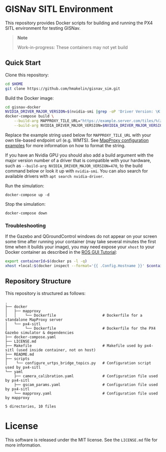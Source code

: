 # GISNav SITL Environment

This repository provides Docker scripts for building and running the PX4 SITL environment for testing GISNav.

> **Note**
>
> Work-in-progress: These containers may not yet build

## Quick Start

Clone this repository:

```bash
cd $HOME
git clone https://github.com/hmakelin/gisnav_sim.git
```

Build the Docker image:

```bash
cd gisnav-docker
NVIDIA_DRIVER_MAJOR_VERSION=$(nvidia-smi |grep -oP 'Driver Version: \K[\d{3}]+')
docker-compose build \
    --build-arg MAPPROXY_TILE_URL="https://example.server.com/tiles/%(z)s/%(y)s/%(x)s" \
    --build-arg NVIDIA_DRIVER_MAJOR_VERSION=$NVIDIA_DRIVER_MAJOR_VERSION
```

Replace the example string used below for `MAPPROXY_TILE_URL` with your own tile-based endpoint url (e.g. WMTS). See
[MapProxy configuration examples](https://mapproxy.org/docs/latest/configuration_examples.html) for more information on
how to format the string.

If you have an Nvidia GPU you should also add a build argument with the major version number of a driver that is
compatible with your hardware, such as `--build-arg NVIDIA_DRIVER_MAJOR_VERSION=470`, to the build command below or 
look it up with `nvidia-smi`. You can also search for available drivers with `apt search nvidia-driver`.

Run the simulation:

```
docker-compose up -d
```

Stop the simulation:

```
docker-compose down
```

### Troubleshooting

If the Gazebo and QGroundControl windows do not appear on your screen some time after running your container (may take 
several minutes the first time when it builds your image), you may need expose your ``xhost`` to your Docker container 
as described in the [ROS GUI Tutorial](http://wiki.ros.org/docker/Tutorials/GUI):

```bash
export containerId=$(docker ps -l -q)
xhost +local:$(docker inspect --format='{{ .Config.Hostname }}' $containerId)
```

## Repository Structure

This repository is structured as follows:

```
.
├── docker
│   ├── mapproxy
│   │    └── Dockerfile                     # Dockerfile for a standalone MapProxy server
│   └── px4-sitl
│        └── Dockerfile                     # Dockerfile for the PX4 Gazebo simulator & dependencies
├── docker-compose.yaml
├── LICENSE.md
├── Makefile                                # Makefile used by px4-sitl (used inside container, not on host)
├── README.md
├── scripts
│    └── configure_urtps_bridge_topics.py   # Configuration script used by px4-sitl
└── yaml
    ├── camera_calibration.yaml             # Configuration file used by px4-sitl
    ├── gscam_params.yaml                   # Configuration file used by px4-sitl
    └── mapproxy.yaml                       # Configuration file used by mapproxy

5 directories, 10 files
```

# License

This software is released under the MIT license. See the `LICENSE.md` file for more information.
